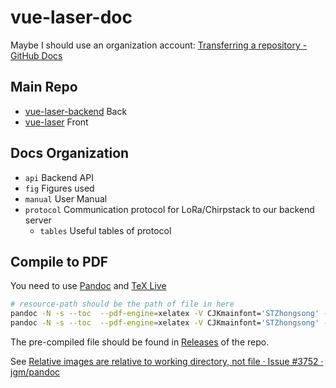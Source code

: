 # vue-laser-doc
Maybe I should use an organization account: [Transferring a repository - GitHub Docs](https://docs.github.com/en/github/administering-a-repository/managing-repository-settings/transferring-a-repository)
## Main Repo
- [vue-laser-backend](https://github.com/crosstyan/vue-laser-backend) Back
- [vue-laser](https://github.com/crosstyan/vue-laser) Front
## Docs Organization
- `api` Backend API
- `fig` Figures used
- `manual` User Manual
- `protocol` Communication protocol for LoRa/Chirpstack to our backend server
  - `tables` Useful tables of protocol

## Compile to PDF
You need to use [Pandoc](https://pandoc.org/) and [TeX Live](https://www.tug.org/texlive/)

```bash
# resource-path should be the path of file in here
pandoc -N -s --toc  --pdf-engine=xelatex -V CJKmainfont='STZhongsong' -V geometry:margin=1in protocol/README.md  -o target/protocol.pdf --resource-path protocol/
pandoc -N -s --toc  --pdf-engine=xelatex -V CJKmainfont='STZhongsong' -V geometry:margin=1in manual/README.md  -o target/manual.pdf --resource-path manual/
```

The pre-compiled file should be found in [Releases](https://github.com/crosstyan/vue-laser-doc/releases) of the repo. 

See [Relative images are relative to working directory, not file · Issue #3752 · jgm/pandoc](https://github.com/jgm/pandoc/issues/3752)